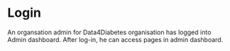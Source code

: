 # Login

An organsation admin for Data4Diabetes organisation has logged into Admin dashboard. After log-in, he can access pages in admin dashboard.